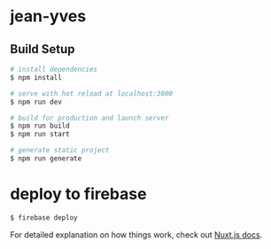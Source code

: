 # jean-yves

>

## Build Setup

``` bash
# install dependencies
$ npm install

# serve with hot reload at localhost:3000
$ npm run dev

# build for production and launch server
$ npm run build
$ npm run start

# generate static project
$ npm run generate
```

# deploy to firebase
```bash
$ firebase deploy
```

For detailed explanation on how things work, check out [Nuxt.js docs](https://nuxtjs.org).
